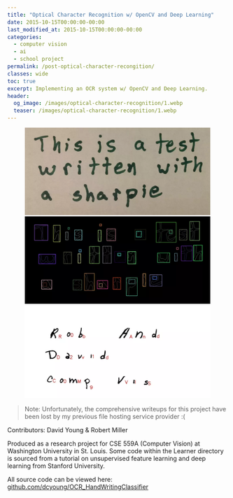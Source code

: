 ```yaml
---
title: "Optical Character Recognition w/ OpenCV and Deep Learning"
date: 2015-10-15T00:00:00-00:00
last_modified_at: 2015-10-15T00:00:00-00:00
categories:
  - computer vision
  - ai
  - school project
permalink: /post-optical-character-recongition/
classes: wide
toc: true
excerpt: Implementing an OCR system w/ OpenCV and Deep Learning.
header:
  og_image: /images/optical-character-recognition/1.webp
  teaser: /images/optical-character-recognition/1.webp
---
```


<figure class="third">
  <a href="/images/optical-character-recognition/0.webp">
  <img src="/images/optical-character-recognition/0.webp">
  </a>
  <a href="/images/optical-character-recognition/1.webp">
  <img src="/images/optical-character-recognition/1.webp">
  </a>
  <a href="/images/optical-character-recognition/2.webp">
  <img src="/images/optical-character-recognition/2.webp">
  </a>
</figure>

> Note: Unfortunately, the comprehensive writeups for this project have been lost by my previous file hosting service provider :(

Contributors: David Young & Robert Miller

Produced as a research project for CSE 559A (Computer Vision) at Washington University in St. Louis. Some code within the Learner directory is sourced from a tutorial on unsupervised feature learning and deep learning from Stanford University.

All source code can be viewed here: [github.com/dcyoung/OCR_HandWritingClassifier](https://github.com/dcyoung/OCR_HandWritingClassifier.git)

